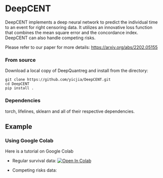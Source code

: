 # DeepCENT

DeepCENT implements a deep neural network to predict the individual time to an event for right censoring data. It utilizes an innovative loss function that combines the mean square error and the concordance index. DeepCENT can also handle competing risks. 

Please refer to our paper for more details: https://arxiv.org/abs/2202.05155


### From source

Download a local copy of DeepQuantreg and install from the directory:

	git clone https://github.com/yicjia/DeepCENT.git
	cd DeepCENT
	pip install .

### Dependencies

torch, lifelines, sklearn and all of their respective dependencies. 



## Example

### Using Google Colab
Here is a tutorial on Google Colab
- Regular survival data: <a href="https://colab.research.google.com/drive/13BZj4r4SaTcr7n2MKCCq9SCpJRsHm4QE?usp=sharing">
  	<img src="https://colab.research.google.com/assets/colab-badge.svg" alt="Open In Colab"/>
	</a>
  
- Competing risks data: 
